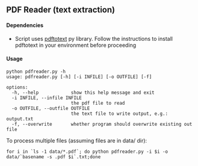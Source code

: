 ## PDF Reader (text extraction)

#### Dependencies

- Script uses [pdftotext](https://pypi.org/project/pdftotext/) py library. Follow the instructions to install pdftotext
  in your environment before proceeding

#### Usage

```shell
python pdfreader.py -h
usage: pdfreader.py [-h] [-i INFILE] [-o OUTFILE] [-f]

options:
  -h, --help            show this help message and exit
  -i INFILE, --infile INFILE
                        the pdf file to read
  -o OUTFILE, --outfile OUTFILE
                        the text file to write output, e.g.: output.txt
  -f, --overwrite       whether program should overwrite existing out file
```

To process multiple files (assuming files are in data/ dir):
```shell
for i in `ls -1 data/*.pdf`; do python pdfreader.py -i $i -o data/`basename -s .pdf $i`.txt;done
```